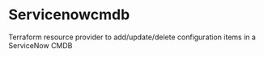 # Servicenowcmdb
Terraform resource provider to add/update/delete configuration items in a ServiceNow CMDB
